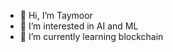 - 👋 Hi, I’m Taymoor
- 👀 I’m interested in AI and ML
- 🌱 I’m currently learning blockchain

<!---
TaymoorAtTek/TaymoorAtTek is a ✨ special ✨ repository because its `README.md` (this file) appears on your GitHub profile.
You can click the Preview link to take a look at your changes.
--->
